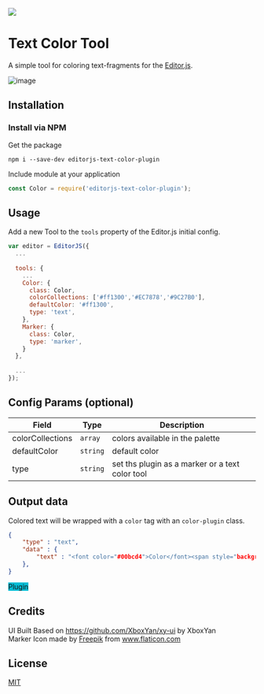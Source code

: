 ![](https://badgen.net/badge/Editor.js/v2.0/blue)

# Text Color Tool

A simple tool for coloring text-fragments for the [Editor.js](https://editorjs.io).  

![image](https://user-images.githubusercontent.com/51183663/85190761-28853300-b2ee-11ea-9c11-13c3dbdef842.png)

## Installation

### Install via NPM

Get the package

```shell
npm i --save-dev editorjs-text-color-plugin
```

Include module at your application

```javascript
const Color = require('editorjs-text-color-plugin');
```

## Usage

Add a new Tool to the `tools` property of the Editor.js initial config.

```javascript
var editor = EditorJS({
  ...
  
  tools: {
    ...
    Color: {
      class: Color,
      colorCollections: ['#ff1300','#EC7878','#9C27B0'],
      defaultColor: '#ff1300',
      type: 'text',  
    },
    Marker: {
      class: Color,
      type: 'marker', 
    }
  },
  
  ...
});
```

## Config Params (optional)

| Field  | Type     | Description      |
| ------ | -------- | ---------------- |
| colorCollections  | `array` | colors available in the palette |
| defaultColor  | `string` | default color |
| type  | `string` | set ths plugin as a marker or a text color tool |

## Output data

Colored text will be wrapped with a `color` tag with an `color-plugin` class.

```json
{
    "type" : "text",
    "data" : {
        "text" : "<font color="#00bcd4">Color</font><span style="background-color: rgb(236, 120, 120);"><font color="#ffffff">Plugin</font></span>."
    },
}
```

<marker class="marker-plugin" style="background: rgb(0, 188, 212);">Plugin</marker>

## Credits
UI Built Based on https://github.com/XboxYan/xy-ui by XboxYan  
Marker Icon made by <a href="http://www.freepik.com" title="Freepik">Freepik</a> from <a href="https://www.flaticon.com/" title="Flaticon"> www.flaticon.com</a>

## License
[MIT](https://github.com/flaming-cl/editorjs-text-color-plugin/blob/master/LICENSE)
